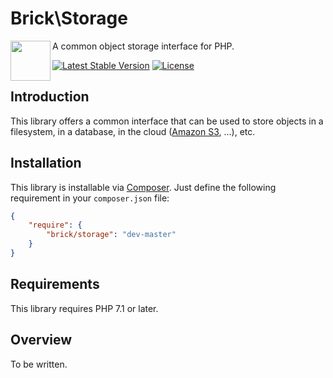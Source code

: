 Brick\Storage
=============

<img src="https://raw.githubusercontent.com/brick/brick/master/logo.png" alt="" align="left" height="64">

A common object storage interface for PHP.

[![Latest Stable Version](https://poser.pugx.org/brick/storage/v/stable)](https://packagist.org/packages/brick/storage)
[![License](https://img.shields.io/badge/license-MIT-blue.svg)](http://opensource.org/licenses/MIT)

Introduction
------------

This library offers a common interface that can be used to store objects in a filesystem, in a database, in the cloud ([Amazon S3](https://aws.amazon.com/s3/), ...), etc.

Installation
------------

This library is installable via [Composer](https://getcomposer.org/).
Just define the following requirement in your `composer.json` file:

```json
{
    "require": {
        "brick/storage": "dev-master"
    }
}
```

Requirements
------------

This library requires PHP 7.1 or later.

Overview
--------

To be written.
